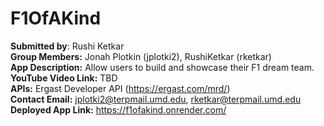 # F1OfAKind
**Submitted by**: Rushi Ketkar \
**Group Members:** Jonah Plotkin (jplotki2), RushiKetkar (rketkar) \
**App Description:** Allow users to build and showcase their F1 dream team. \
**YouTube Video Link:** TBD\
**APIs:** Ergast Developer API (https://ergast.com/mrd/) \
**Contact Email:** jplotki2@terpmail.umd.edu, rketkar@terpmail.umd.edu \
**Deployed App Link:** https://f1ofakind.onrender.com/
